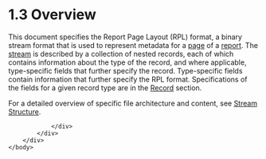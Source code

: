 <html dir="LTR" xmlns:mshelp="http://msdn.microsoft.com/mshelp" xmlns:ddue="http://ddue.schemas.microsoft.com/authoring/2003/5" xmlns:xlink="http://www.w3.org/1999/xlink" xmlns:tool="http://www.microsoft.com/tooltip">
    <head>
        <meta http-equiv="Content-Type" content="text/html; CHARSET=utf-8"></meta>
        <meta name="save" content="history"></meta>
        <title>1.3 Overview</title>
        <xml>
            <mshelp:toctitle title="1.3 Overview"></mshelp:toctitle>
            <mshelp:rltitle title="[MS-RPL]: Overview"></mshelp:rltitle>
            <mshelp:keyword index="A" term="b1ea3b0b-24a9-4fd2-ae43-974a143192c8"></mshelp:keyword>
            <mshelp:attr name="DCSext.ContentType" value="open specification"></mshelp:attr>
            <mshelp:attr name="AssetID" value="b1ea3b0b-24a9-4fd2-ae43-974a143192c8"></mshelp:attr>
            <mshelp:attr name="TopicType" value="kbRef"></mshelp:attr>
            <mshelp:attr name="DCSext.Title" value="[MS-RPL]: Overview" />
        </xml>
    </head>
    <body>
        <div id="header">
            <h1 class="heading">1.3 Overview</h1>
        </div>
        <div id="mainSection">
            <div id="mainBody">
                <div id="allHistory" class="saveHistory"></div>
                <div id="sectionSection0" class="section" name="collapseableSection">
                    

<p>This document specifies the Report Page Layout (RPL) format,
a binary stream format that is used to represent metadata for a <a href="75ae48f7-746b-4b41-919c-6699fa28b3ef.htm#gt_3fc5c511-d6ab-4b29-a286-90bca2d65763">page</a> of a <a href="75ae48f7-746b-4b41-919c-6699fa28b3ef.htm#gt_556439b8-0249-44d1-894c-6c7dbd8f0a00">report</a>. The <a href="75ae48f7-746b-4b41-919c-6699fa28b3ef.htm#gt_f3529cd8-50da-4f36-aa0b-66af455edbb6">stream</a> is described by a
collection of nested records, each of which contains information about the type
of the record, and where applicable, type-specific fields that further specify
the record. Type-specific fields contain information that further specify the
RPL format. Specifications of the fields for a given record type are in the <a href="c9fdec35-fb07-43b4-a287-f2c61141815e.htm">Record</a> section.</p>

<p>For a detailed overview of specific file architecture and
content, see <a href="5ed4ee77-8775-4627-b73b-0e78189c4fba.htm">Stream
Structure</a>.</p>


                </div>
            </div>
        </div>
    </body>
</html>